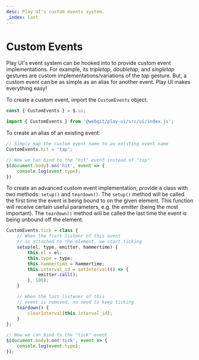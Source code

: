```yaml
---
desc: Play UI's custom events system.
_index: last
---
```

# Custom Events

Play UI's event system can be hooked into to provide custom event implementations. For example, its *tripletap*, *doubletap*, and *singletap* gestures are custom implementations/variations of the *tap* gesture. But, a custom event can be as simple as an alias for another event. Play UI makes everything easy!

To create a custom event, import the `CustomEvents` object.

```js
const { CustomEvents } = $.ui;
```
```js
import { CustomEvents } from '@webqit/play-ui/src/ui/index.js';
```

To create an alias of an existing event:

```js
// Simply map the custom event name to an existing event name
CustomEvents.hit = 'tap';

// Now we can bind to the "hit" event instead of "tap"
$(document.body).on('hit', event => {
    console.log(event.type);
})
```

To create an advanced custom event implementation, provide a class with two methods: `setup()` and `teardown()`. The `setup()` method will be called the first time the event is being bound to on the given element. This function will receive certain useful parameters, e.g. the *emitter* (being the most important). The `teardown()` method will be called the last time the event is being unbound off the element.

```js
CustomEvents.tick = class {
    // When the fisrt listenr of this event
    // is attached to the element, we start ticking
    setup(el, type, emitter, hammertime) {
        this.el = el;
        this.type = type;
        this.hammertime = hammertime;
        this.interval_id = setInterval(() => {
            emitter.call();
        }, 100);
    }

    // When the last listener of this
    // event is removed, no need to keep ticking
    teardown() {
        clearInterval(this.interval_id);
    }
};

// Now we can bind to the "tick" event
$(document.body).on('tick', event => {
    console.log(event.type);
});
```

